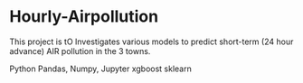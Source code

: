 # Hourly-Airpollution
This project is tO Investigates various models to predict short-term (24 hour advance) AIR pollution in the 3 towns.

Python
Pandas, Numpy, Jupyter
xgboost  sklearn 

